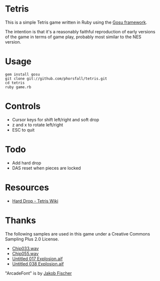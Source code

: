 # Tetris

This is a simple Tetris game written in Ruby using the [Gosu framework](http://code.google.com/p/gosu/).

The intention is that it's a reasonably faithful reproduction of early versions of the game in terms of game play, probably most similar to the NES version.

# Usage

    gem install gosu
    git clone git://github.com/phorsfall/tetris.git
    cd tetris
    ruby game.rb

# Controls

* Cursor keys for shift left/right and soft drop
* z and x to rotate left/right
* ESC to quit

# Todo

* Add hard drop
* DAS reset when pieces are locked

# Resources

* [Hard Drop - Tetris Wiki](http://harddrop.com/wiki/index.php?title=Main_Page)

# Thanks

The following samples are used in this game under a Creative Commons Sampling Plus 2.0 License.

* [Chip033.wav](http://www.freesound.org/samplesViewSingle.php?id=31870)
* [Chip055.wav](http://www.freesound.org/samplesViewSingle.php?id=32955)
* [Untitled 017 Explosion.aif](http://www.freesound.org/samplesViewSingle.php?id=97403)
* [Untitled 038 Explosion.aif](http://www.freesound.org/samplesViewSingle.php?id=97422)

"ArcadeFont" is by [Jakob Fischer](www.pizzadude.dk)
